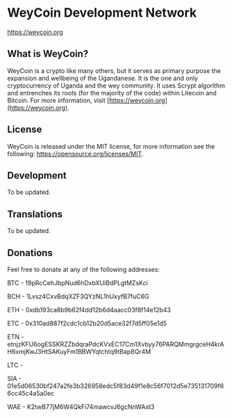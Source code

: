 WeyCoin Development Network
===========================

https://weycoin.org

What is WeyCoin?
----------------

WeyCoin is a crypto like many others, but it serves as primary purpose
the expansion and wellbeing of the Ugandanese. It is the one and only
cryptocurrency of Uganda and the wey community. It uses Scrypt algorithm
and entrenches its roots (for the majority of the code) within Litecoin
and Bitcoin. For more information, visit [https://weycoin.org](https://weycoin.org).

License
-------

WeyCoin is released under the MIT license, for more information
see the following: https://opensource.org/licenses/MIT.

Development
-----------

To be updated.

Translations
------------

To be updated.

Donations
----------

Feel free to donate at any of the following addresses:

BTC - 19pRcCehJbpNud6hDxbXUiBdPLgtMZsKci

BCH - 1Lvsz4CxvBdqXZF3QYzNL1hUxyfB7fuC6G

ETH - 0xdb193ca8b9b62f4dd12b6d4aacc03f8f14e12b43

ETC - 0x310ad887f2cdc1cb12b20d5ace32f7d5ff05e1d5

ETN - etnjzKFU6ogESSKRZZbdqraPdcKVxEC17Cm1Xvbyy76PARQMmgrgceH4krAH6xmjKwJ3HtSAKuyFm1BBWYqtchtq9tBap8Qr4M

LTC -

SIA - 01e5d06530bf247a2fe3b326958edc5f83d49f1e8c56f7012d5e735131709f66cc45c4a5a0ec

WAE - K2twB77jM6W4QkFi74mawcvJ6gcNnWAst3
